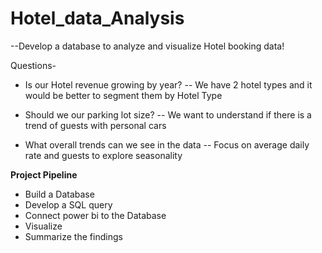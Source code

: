 # Hotel_data_Analysis

--Develop a database to analyze and visualize Hotel booking data!

Questions-
- Is our Hotel revenue growing by year?
-- We have 2 hotel types and it would be better to segment them by Hotel Type

- Should we our parking lot size?
-- We want to understand if there is a trend of guests with personal cars

- What overall trends can we see in the data
-- Focus on average daily rate and guests to explore seasonality


**Project Pipeline**
- Build a Database   
- Develop a SQL query
- Connect power bi to the Database
- Visualize
- Summarize the findings

